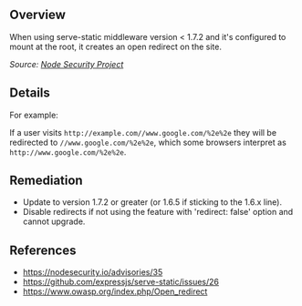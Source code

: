 ## Overview

When using serve-static middleware version < 1.7.2 and it's configured to mount at the root, it creates an open redirect on the site.

_Source: [Node Security Project](https://nodesecurity.io/advisories/35)_

## Details

For example:

If a user visits `http://example.com//www.google.com/%2e%2e` they will be redirected to `//www.google.com/%2e%2e`, which some browsers interpret as `http://www.google.com/%2e%2e`.

## Remediation

  * Update to version 1.7.2 or greater (or 1.6.5 if sticking to the 1.6.x line).
  * Disable redirects if not using the feature with 'redirect: false' option and cannot upgrade.

## References
- https://nodesecurity.io/advisories/35
- https://github.com/expressjs/serve-static/issues/26
- https://www.owasp.org/index.php/Open_redirect
